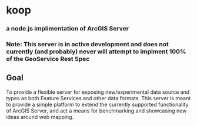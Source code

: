 # koop
### a node.js implimentation of ArcGIS Server

### Note: This server is in active development and does not currently (and probably) never will attempt to implment 100% of the GeoService Rest Spec

## Goal 

To provide a flexible server for exposing new/experimental data source and types as both Feature Services and other data formats. This server is meant to provide a simple platform to extend the currently supported functionality of ArcGIS Server, and act a means for benchmarking and showcasing new ideas around web mapping.


